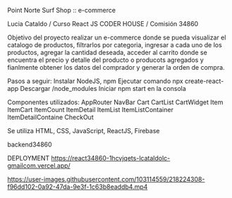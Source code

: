 Point Norte Surf Shop :: e-commerce

Lucia Cataldo / Curso React JS CODER HOUSE / Comisión 34860

Objetivo del proyecto realizar un e-commerce donde se pueda visualizar el catalogo de productos, filtrarlos por categoria, ingresar a cada uno de los productos, agregar la cantidad deseada, acceder al carrito donde se encuentra el precio y detalle del producto o producots agregados y fianlmente obtener los datos del comprador y generar la orden de compra.

Pasos a seguir:
Instalar NodeJS, npm
Ejecutar comando npx create-react-app
Descargar /node_modules
Iniciar npm start en la consola

Componentes utilizados:
AppRouter
NavBar
Cart
CartList
CartWidget
Item
ItemCart
ItemCount
ItemDetail
ItemList
ItemListContainer
ItemDetailContaine
CheckOut

Se utiliza HTML, CSS, JavaScript, ReactJS, Firebase

backend34860

DEPLOYMENT https://react34860-1hcvjqets-lcataldolc-gmailcom.vercel.app/


https://user-images.githubusercontent.com/103114559/218224308-f96dd102-0a92-47da-9e3f-1c63b8eaddb4.mp4



